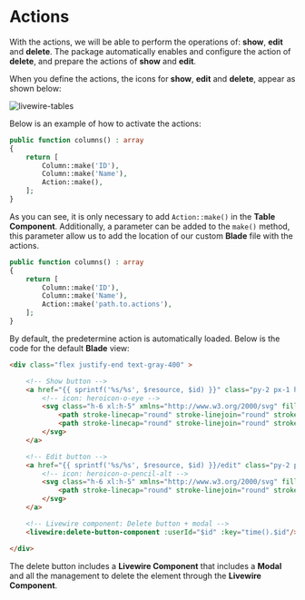 # Actions

With the actions, we will be able to perform the operations of: **show**, **edit** and **delete**. The package automatically enables and configure the action of **delete**, and prepare the actions of **show** and **edit**.

When you define the actions, the icons for **show**, **edit** and **delete**, appear as shown below:

![livewire-tables](../../../_media/actions.jpg ':class=thumbnail-full')

Below is an example of how to activate the actions:

```php
public function columns() : array
{
    return [
        Column::make('ID'),
        Column::make('Name'),
        Action::make(),
    ];
}
```

As you can see, it is only necessary to add `Action::make()` in the **Table Component**. Additionally, a parameter can be added to the `make()` method, this parameter allow us to add the location of our custom **Blade** file with the actions.

```php
public function columns() : array
{
    return [
        Column::make('ID'),
        Column::make('Name'),
        Action::make('path.to.actions'),
    ];
}
```

By default, the predetermine action is automatically loaded. 
Below is the code for the default **Blade** view:

```html 
<div class="flex justify-end text-gray-400" >

    <!-- Show button -->
    <a href="{{ sprintf('%s/%s', $resource, $id) }}" class="py-2 px-1 hover:text-green-600">
        <!-- icon: heroicon-o-eye -->
        <svg class="h-6 xl:h-5" xmlns="http://www.w3.org/2000/svg" fill="none" viewBox="0 0 24 24" stroke="currentColor">
            <path stroke-linecap="round" stroke-linejoin="round" stroke-width="2" d="M15 12a3 3 0 11-6 0 3 3 0 016 0z"></path>
            <path stroke-linecap="round" stroke-linejoin="round" stroke-width="2" d="M2.458 12C3.732 7.943 7.523 5 12 5c4.478 0 8.268 2.943 9.542 7-1.274 4.057-5.064 7-9.542 7-4.477 0-8.268-2.943-9.542-7z"></path>
        </svg>
    </a>

    <!-- Edit button -->
    <a href="{{ sprintf('%s/%s', $resource, $id) }}/edit" class="py-2 px-1 hover:text-blue-600">
        <!-- icon: heroicon-o-pencil-alt -->
        <svg class="h-6 xl:h-5" xmlns="http://www.w3.org/2000/svg" fill="none" viewBox="0 0 24 24" stroke="currentColor">
            <path stroke-linecap="round" stroke-linejoin="round" stroke-width="2" d="M11 5H6a2 2 0 00-2 2v11a2 2 0 002 2h11a2 2 0 002-2v-5m-1.414-9.414a2 2 0 112.828 2.828L11.828 15H9v-2.828l8.586-8.586z"></path>
        </svg>
    </a>

    <!-- Livewire component: Delete button + modal -->
    <livewire:delete-button-component :userId="$id" :key="time().$id"/>

</div>
```

The delete button includes a **Livewire Component** that includes a **Modal** and all the management to delete the element through the **Livewire Component**.

